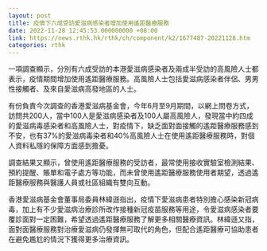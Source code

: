 ```yaml
---
layout: post
title: 疫情下六成受訪愛滋病感染者增加使用遙距醫療服務
date: 2022-11-28 12:45:53.000000000 +08:00
link: https://news.rthk.hk/rthk/ch/component/k2/1677487-20221128.htm
categories: rthk
---
```


一項調查顯示，分別有六成受訪的本港愛滋病感染者及兩成半受訪的高風險人士都表示，疫情期間增加使用遙距醫療服務。高風險人士包括愛滋病感染者伴侶、男男性接觸者、及來自愛滋病高發地區的人士。

有份負責今次調查的香港愛滋病基金會，今年6月至9月期間，以網上問卷方式，訪問共200人，當中100人是愛滋病感染者及100人屬高風險人，發現當中約四成的愛滋病毒感染者和高風險人士，對疫情下，缺乏面對面接觸的遙距醫療服務感到不安，也有37%的愛滋病毒染者和40%高風險人士在使用遙距醫療服務時，對個人資料私隱的保障方面感到擔憂。 

調查結果又顯示，曾使用遙距醫療服務的受訪者，最常使用接收實驗室檢測結果、預約提醒、賬單和電子處方等功能，而未曾使用遙距醫療服務使用者期望，透過遙距醫療服務與醫護人員或社區組織有雙向互動。

香港愛滋病基金會董事局委員林緯遜指出，疫情下愛滋病患者特別擔心感染新冠病毒，加上有不少愛滋病治療診所改作接種新冠疫苗服務等用途，令愛滋病感染者要覆診面對一定困難，希望透過遙距醫療服務了解更多相關醫療資訊。林緯遜又指，面對面醫療服務對治療愛滋病仍發揮無可取代的角色，但配合遙距醫療可協助患者在避免尷尬的情況下獲得更多治療資訊。
